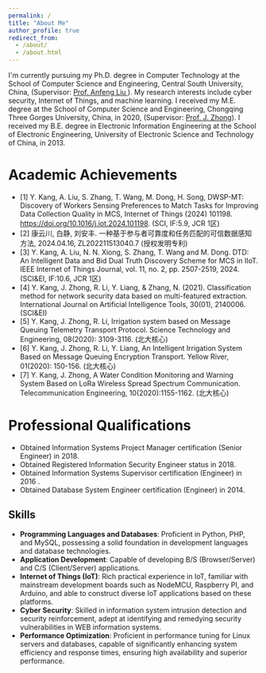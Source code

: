 ```yaml
---
permalink: /
title: "About Me"
author_profile: true
redirect_from: 
  - /about/
  - /about.html
---
```


I'm currently pursuing my Ph.D. degree in  Computer Technology at the School of Computer Science and Engineering, Central South University, China, (Supervisor: <a href="https://faculty.csu.edu.cn/anfengliu/zh_CN/index.htm" target="_blank">Prof. Anfeng Liu </a>). My research interests include cyber security, Internet of Things, and machine learning. 
I received my M.E. degree at the School of Computer Science and Engineering, Chongqing Three Gorges University, China, in 2020, (Supervisor: <a href="#" >Prof. J. Zhong</a>). 
I received my B.E. degree in  Electronic Information Engineering at the School of Electronic Engineering, University of Electronic Science and Technology of China, in 2013.


Academic Achievements
======
* [1] Y. Kang, A. Liu, S. Zhang, T. Wang, M. Dong, H. Song, DWSP-MT: Discovery of Workers Sensing Preferences to Match Tasks for Improving Data Collection Quality in MCS, Internet of Things (2024) 101198. https://doi.org/10.1016/j.iot.2024.101198. (SCI, IF:5.9, JCR 1区)
* [2] 康云川, 白静, 刘安丰. 一种基于参与者可靠度和任务匹配的可信数据感知方法, 2024.04.16, ZL202211513040.7 (授权发明专利)
* [3] Y. Kang, A. Liu, N. N. Xiong, S. Zhang, T. Wang and M. Dong. DTD: An Intelligent Data and Bid Dual Truth Discovery Scheme for MCS in IIoT. IEEE Internet of Things Journal, vol. 11, no. 2, pp. 2507-2519, 2024. (SCI&EI, IF:10.6, JCR 1区)
* [4] Y. Kang, J. Zhong, R. Li, Y. Liang, & Zhang, N. (2021). Classification method for network security data based on multi-featured extraction. International Journal on Artificial Intelligence Tools, 30(01), 2140006. (SCI&EI)
* [5] Y. Kang, J. Zhong, R. Li, Irrigation system based on Message Queuing Telemetry Transport Protocol. Science Technology and  Engineering, 08(2020): 3109-3116. (北大核心)          
* [6] Y. Kang, J. Zhong, R. Li, Y. Liang, An Intelligent Irrigation System Based on Message Queuing Encryption Transport. Yellow River, 01(2020): 150-156. (北大核心)
* [7] Y. Kang, J. Zhong, A Water Condition Monitoring and Warning System Based on LoRa Wireless Spread Spectrum Communication. Telecommunication Engineering, 10(2020):1155-1162. (北大核心)          

Professional Qualifications
======
* Obtained Information Systems Project Manager certification (Senior Engineer) in 2018.
* Obtained Registered Information Security Engineer status in 2018.
* Obtained Information Systems Supervisor certification (Engineer) in 2016  .
* Obtained Database System Engineer certification (Engineer) in 2014.

Skills
------
* <b>Programming Languages and Databases</b>: Proficient in Python, PHP, and MySQL, possessing a solid foundation in development languages and database technologies.
* <b>Application Development</b>: Capable of developing B/S (Browser/Server) and C/S (Client/Server) applications.
* <b>Internet of Things (IoT)</b>: Rich practical experience in IoT, familiar with mainstream development boards such as NodeMCU, Raspberry PI, and Arduino, and able to construct diverse IoT applications based on these platforms.
* <b>Cyber Security</b>: Skilled in information system intrusion detection and security reinforcement, adept at identifying and remedying security vulnerabilities in WEB information systems.
* <b>Performance Optimization</b>: Proficient in performance tuning for Linux servers and databases, capable of significantly enhancing system efficiency and response times, ensuring high availability and superior performance.
